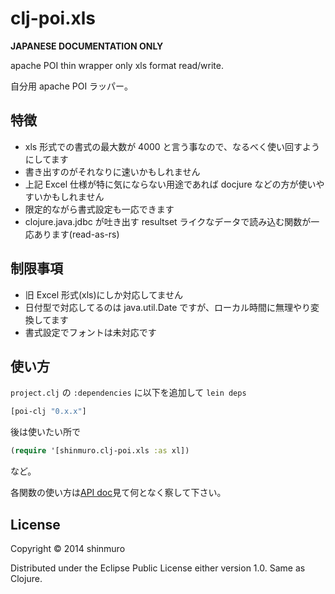 clj-poi.xls
================================================================================

**JAPANESE DOCUMENTATION ONLY**

apache POI thin wrapper only xls format read/write.

自分用 apache POI ラッパー。

## 特徴
- xls 形式での書式の最大数が 4000 と言う事なので、なるべく使い回すようにしてます
- 書き出すのがそれなりに速いかもしれません
- 上記 Excel 仕様が特に気にならない用途であれば docjure などの方が使いやすいかもしれません
- 限定的ながら書式設定も一応できます
- clojure.java.jdbc が吐き出す resultset ライクなデータで読み込む関数が一応あります(read-as-rs)

## 制限事項
- 旧 Excel 形式(xls)にしか対応してません
- 日付型で対応してるのは java.util.Date ですが、ローカル時間に無理やり変換してます
- 書式設定でフォントは未対応です

## 使い方
``project.clj`` の ``:dependencies`` に以下を追加して ``lein deps``
```clojure
[poi-clj "0.x.x"]
```

後は使いたい所で
```clojure
(require '[shinmuro.clj-poi.xls :as xl])
```
など。

各関数の使い方は[API doc](https://shinmuro.github.io/poi-clj/doc)見て何となく察して下さい。

## License

Copyright © 2014 shinmuro

Distributed under the Eclipse Public License either version 1.0. Same as Clojure.
